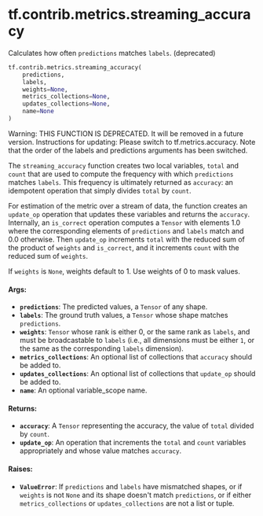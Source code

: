 <div itemscope itemtype="http://developers.google.com/ReferenceObject">
<meta itemprop="name" content="tf.contrib.metrics.streaming_accuracy" />
<meta itemprop="path" content="Stable" />
</div>

# tf.contrib.metrics.streaming_accuracy

Calculates how often `predictions` matches `labels`. (deprecated)

``` python
tf.contrib.metrics.streaming_accuracy(
    predictions,
    labels,
    weights=None,
    metrics_collections=None,
    updates_collections=None,
    name=None
)
```

<!-- Placeholder for "Used in" -->

Warning: THIS FUNCTION IS DEPRECATED. It will be removed in a future version.
Instructions for updating:
Please switch to tf.metrics.accuracy. Note that the order of the labels and predictions arguments has been switched.

The `streaming_accuracy` function creates two local variables, `total` and
`count` that are used to compute the frequency with which `predictions`
matches `labels`. This frequency is ultimately returned as `accuracy`: an
idempotent operation that simply divides `total` by `count`.

For estimation of the metric over a stream of data, the function creates an
`update_op` operation that updates these variables and returns the `accuracy`.
Internally, an `is_correct` operation computes a `Tensor` with elements 1.0
where the corresponding elements of `predictions` and `labels` match and 0.0
otherwise. Then `update_op` increments `total` with the reduced sum of the
product of `weights` and `is_correct`, and it increments `count` with the
reduced sum of `weights`.

If `weights` is `None`, weights default to 1. Use weights of 0 to mask values.

#### Args:


* <b>`predictions`</b>: The predicted values, a `Tensor` of any shape.
* <b>`labels`</b>: The ground truth values, a `Tensor` whose shape matches
  `predictions`.
* <b>`weights`</b>: `Tensor` whose rank is either 0, or the same rank as `labels`, and
  must be broadcastable to `labels` (i.e., all dimensions must be either
  `1`, or the same as the corresponding `labels` dimension).
* <b>`metrics_collections`</b>: An optional list of collections that `accuracy` should
  be added to.
* <b>`updates_collections`</b>: An optional list of collections that `update_op` should
  be added to.
* <b>`name`</b>: An optional variable_scope name.


#### Returns:


* <b>`accuracy`</b>: A `Tensor` representing the accuracy, the value of `total` divided
  by `count`.
* <b>`update_op`</b>: An operation that increments the `total` and `count` variables
  appropriately and whose value matches `accuracy`.


#### Raises:


* <b>`ValueError`</b>: If `predictions` and `labels` have mismatched shapes, or if
  `weights` is not `None` and its shape doesn't match `predictions`, or if
  either `metrics_collections` or `updates_collections` are not a list or
  tuple.
